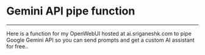 # Gemini API pipe function
---
Here is a function for my OpenWebUI hosted at ai.sriganeshk.com to pipe Google Gemini API so you can send prompts and get a custom AI assistant for free..
